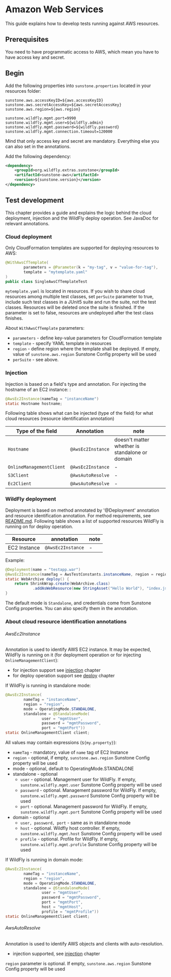 # Amazon Web Services

This guide explains how to develop tests running against AWS resources.

## Prerequisites

You need to have programmatic access to AWS, which mean you have to have access key and secret.

## Begin

Add the following properties into `sunstone.properties` located in your resources folder:

```properties
sunstone.aws.accessKeyID=${aws.accessKeyID}
sunstone.aws.secretAccessKey=${aws.secretAccessKey}
sunstone.aws.region=${aws.region}

sunstone.wildfly.mgmt.port=9990
sunstone.wildfly.mgmt.user=${wildfly.admin}
sunstone.wildfly.mgmt.password=${wildfly.password}
sunstone.wildfly.mgmt.connection.timeout=120000
```

Mind that only access key and secret are mandatory. Everything else you can also set in the annotations.

Add the following dependency:

```xml
<dependency>
    <groupId>org.wildfly.extras.sunstone</groupId>
    <artifactId>sunstone-aws</artifactId>
    <version>${sunstone.version}</version>
</dependency>
```

## Test development

This chapter provides a guide and explains the logic behind the cloud deployment, injection and the WildFly deploy operation. See JavaDoc for relevant annotations.

### Cloud deployment

Only CloudFormation templates are supported for deploying resources to AWS:

```java
@WithAwsCfTemplate(
        parameters = @Parameter(k = "my-tag", v = "value-for-tag"),
        template = "mytemplate.yaml"
)
public class SingleAwsCfTemplateTest
```

`mytemplate.yaml` is located in resources. If you wish to share cloud resources among multiple test classes, set `perSuite` parameter to true, include such test classes in a JUnit5 suite and run the suite, not the test classes. Resources will be deleted once the suite is finished. If the parameter is set to false, resources are undeployed after the test class finishes.

About `WithAwsCfTemplate` parameters:
- `parameters` - define key-value parameters for CloudFormation template
- `template` - specify YAML template in resources
- `region` - define region where the template shall be deployed. If empty, value of `sunstone.aws.region` Sunstone Config property will be used
- `perSuite` - see above.

### Injection

Injection is based on a field's type and annotation. For injecting the hostname of an EC2 instance:
:

```java
@AwsEc2Instance(nameTag = "instanceName")
static Hostname hostname;
```

Following table shows what can be injected (type of the field) for what cloud resources (resource identification annotation)

| Type of the field        | Annotation        | note                                           |
|--------------------------|-------------------|------------------------------------------------|
| `Hostname`               | `@AwsEc2Instance` | doesn't matter whether is standalone or domain |
| `OnlineManagementClient` | `@AwsEc2Instance` | -                                              |
| `S3Client`               | `@AwsAutoResolve` | -                                              |
| `Ec2Client`              | `@AwsAutoResolve` | -                                              |


### WildFly deployment

Deployment is based on method annotated by '@Deployment' annotation and resource identification annotation. For method requirements, see [README.md](README.md#wildfly-deployment). Following table shows a list of supported resources WildFly is running on for deploy operation.

| Resource                 | annotation        | note |
|--------------------------|-------------------|------|
| EC2 Instance             | `@AwsEc2Instance` | -    |

Example:
```java
@Deployment(name = "testapp.war")
@AwsEc2Instance(nameTag = AwsTestConstants.instanceName, region = region)
static WebArchive deploy() {
    return ShrinkWrap.create(WebArchive.class)
            .addAsWebResource(new StringAsset("Hello World"), "index.jsp");
}
```

The default mode is `Standalone`, and credentials come from Sunstone Config properties. You can also specify them in the annotation.

### About cloud resource identification annotations

###### AwsEc2Instance
Annotation is used to identify AWS EC2 instance. It may be expected, WildFly is running on it (for deployment operation or for injecting `OnlineManagementClient`):
- for injection support see [injection](AWS-README.md#wildfly-deployment) chapter
- for deploy operation support see [deploy](AWS-README.md#injection) chapter

If WildFly is running in standalone mode:
```java
@AwsEc2Instance(
        nameTag = "instanceName",
        region = "region",
        mode = OperatingMode.STANDALONE,
        standalone = @StandaloneMode(
                user = "mgmtUser",
                password = "mgmtPassword",
                port = "mgmtPort"))
static OnlineManagementClient client;
```

All values may contain expressions (`${my.property}`):
- `nameTag` - mandatory, value of `name` tag of EC2 Instance
- `region` - optional, if empty, `sunstone.aws.region` Sunstone Config property will be used
- mode - optional, default to OperatingMode.STANDALONE
- standalone - optional
  - `user` - optional. Management user for WildFly. If empty, `sunstone.wildfly.mgmt.user` Sunstone Config property will be used
  - `password` - optional. Management password for WildFly. If empty, `sunstone.wildfly.mgmt.password` Sunstone Config property will be used
  - `port` - optional. Management password for WildFly. If empty, `sunstone.wildfly.mgmt.port` Sunstone Config property will be used
- domain - optional
  - `user, password, port` - same as in standalone mode
  - `host` - optional. Wildfly host controller. If empty, `sunstone.wildfly.mgmt.host` Sunstone Config property will be used
  - `profile` - optional. Profile for WildFly. If empty, `sunstone.wildfly.mgmt.profile` Sunstone Config property will be used


If WildFly is running in domain mode:
```java
@AwsEc2Instance(
        nameTag = "instanceName",
        region = "region",
        mode = OperatingMode.STANDALONE,
        standalone = @StandaloneMode(
                user = "mgmtUser",
                password = "mgmtPassword",
                port = "mgmtPort",
                host = "mgmtHost",
                profile = "mgmtProfile"))
static OnlineManagementClient client;
```

###### AwsAutoResolve
Annotation is used to identify AWS objects and clients with auto-resolution.
- injection supported, see [injection](AWS-README.md#wildfly-deployment) chapter

`region` parameter is optional. If empty, `sunstone.aws.region` Sunstone Config property will be used 
